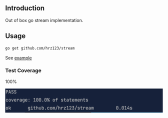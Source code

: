 ## Introduction
Out of box go stream implementation.

## Usage
```bash
go get github.com/hrz123/stream
```

See [example](./example_test.go)

### Test Coverage
100%

![img.png](docs/images/img.png)